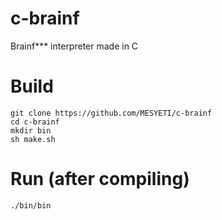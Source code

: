 # c-brainf
Brainf*** interpreter made in C
# Build
```
git clone https://github.com/MESYETI/c-brainf
cd c-brainf
mkdir bin
sh make.sh
```
# Run (after compiling)
```
./bin/bin
```
